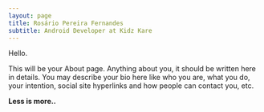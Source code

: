 ```yaml
---
layout: page
title: Rosário Pereira Fernandes
subtitle: Android Developer at Kidz Kare
---
```


Hello.

This will be your About page. Anything about you, it should be written here in details. You may describe your bio here like who you are, what you do, your intention, social site hyperlinks and how people can contact you, etc.

**Less is more..**
